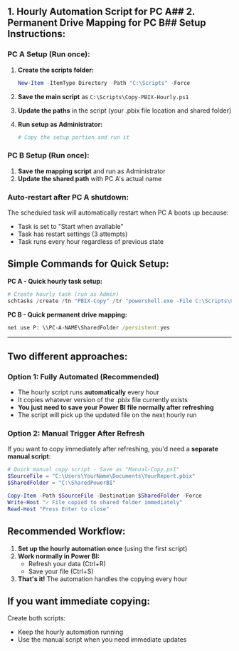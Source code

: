 

## 1. Hourly Automation Script for PC A## 2. Permanent Drive Mapping for PC B## Setup Instructions:

### **PC A Setup (Run once):**
1. **Create the scripts folder:**
   ```powershell
   New-Item -ItemType Directory -Path "C:\Scripts" -Force
   ```

2. **Save the main script** as `C:\Scripts\Copy-PBIX-Hourly.ps1`

3. **Update the paths** in the script (your .pbix file location and shared folder)

4. **Run setup as Administrator:**
   ```powershell
   # Copy the setup portion and run it
   ```

### **PC B Setup (Run once):**
1. **Save the mapping script** and run as Administrator
2. **Update the shared path** with PC A's actual name

### **Auto-restart after PC A shutdown:**
The scheduled task will automatically restart when PC A boots up because:
- Task is set to "Start when available"
- Task has restart settings (3 attempts)
- Task runs every hour regardless of previous state

## Simple Commands for Quick Setup:

**PC A - Quick hourly task setup:**
```powershell
# Create hourly task (run as Admin)
schtasks /create /tn "PBIX-Copy" /tr "powershell.exe -File C:\Scripts\Copy-PBIX-Hourly.ps1" /sc hourly /ru %USERNAME%
```

**PC B - Quick permanent drive mapping:**
```cmd
net use P: \\PC-A-NAME\SharedFolder /persistent:yes
```

---------------------------------------------------------------------------------------------------------------------------------------

## Two different approaches:

### **Option 1: Fully Automated (Recommended)**
- The hourly script runs **automatically** every hour
- It copies whatever version of the .pbix file currently exists
- **You just need to save your Power BI file normally after refreshing**
- The script will pick up the updated file on the next hourly run

### **Option 2: Manual Trigger After Refresh**
If you want to copy immediately after refreshing, you'd need a **separate manual script**:

```powershell
# Quick manual copy script - Save as "Manual-Copy.ps1"
$SourceFile = "C:\Users\YourName\Documents\YourReport.pbix"
$SharedFolder = "C:\SharedPowerBI"

Copy-Item -Path $SourceFile -Destination $SharedFolder -Force
Write-Host "✓ File copied to shared folder immediately"
Read-Host "Press Enter to close"
```

## **Recommended Workflow:**
1. **Set up the hourly automation once** (using the first script)
2. **Work normally in Power BI:**
   - Refresh your data (Ctrl+R)
   - Save your file (Ctrl+S)
3. **That's it!** The automation handles the copying every hour

## **If you want immediate copying:**
Create both scripts:
- Keep the hourly automation running
- Use the manual script when you need immediate updates

